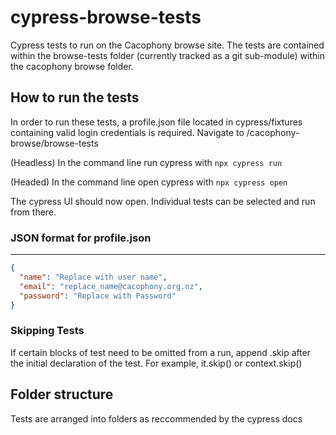 # cypress-browse-tests
Cypress tests to run on the Cacophony browse site. The tests are contained within the browse-tests folder (currently tracked as a git sub-module) within the cacophony browse folder. 

## How to run the tests

In order to run these tests, a profile.json file located in cypress/fixtures containing valid login credentials is required. 
Navigate to /cacophony-browse/browse-tests

(Headless) In the command line run cypress with `npx cypress run`


(Headed) In the command line open cypress with `npx cypress open`


The cypress UI should now open. Individual tests can be selected and run from there. 

### JSON format for profile.json
----
```json
{
  "name": "Replace with user name",
  "email": "replace_name@cacophony.org.nz",
  "password": "Replace with Password"
}
```

### Skipping Tests
If certain blocks of test need to be omitted from a run, append .skip after the initial declaration of the test. For example, it.skip() or context.skip()

## Folder structure
Tests are arranged into folders as reccommended by the cypress docs
